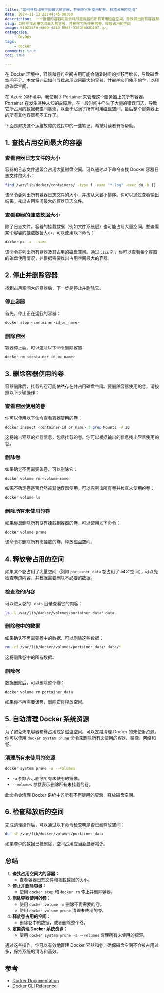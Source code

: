 ```yaml
---
title: "如何寻找占用空间最大的容器，并删除它所使用的卷，释放占用的空间"
date: 2024-11-13T22:44:45+08:00
description:  一个报错的容器可能会耗尽服务器的所有可用磁盘空间，导致其他所有容器都无法正常工作。
slug: 如何寻找占用空间最大的容器，并删除它所使用的卷，释放占用的空间
image: 91625BFA-9860-451D-B947-558D4B63D207.jpg
categories:
    - DevOps
tags:
    - docker
comments: true
toc: true

---
```


在 Docker 环境中，容器和卷的空间占用可能会随着时间的推移而增长，导致磁盘空间不足。本文将介绍如何寻找占用空间最大的容器，并删除它们使用的卷，以释放磁盘空间。

在 Azure 的环境中，我使用了 Portainer 来管理这个服务器上的所有容器。Portainer 在发生某种未知的故障后，在一段时间中产生了大量的错误日志，导致它所占用的数据卷空间暴涨，以至于沾满了所有可用磁盘空间，最后整个服务器上的所有其他容器都不工作了。

下面是解决这个运维故障的过程中的一些笔记，希望对读者有所帮助。

## 1. 查找占用空间最大的容器

### **查看容器日志文件的大小**

容器的日志文件通常会占用大量磁盘空间。可以通过以下命令查找 Docker 容器日志文件的大小：

```bash
find /var/lib/docker/containers/ -type f -name "*.log" -exec du -h {} + | sort -hr | head -n 10
```

该命令会列出所有容器日志文件的大小，并按从大到小排序。你可以通过查看输出结果，找出占用空间最大的容器日志文件。

### **查看容器的挂载数据大小**

除了日志文件，容器的挂载数据（例如文件系统层）也可能占用大量空间。要查看某个容器的挂载数据大小，可以使用以下命令：

```bash
docker ps -a --size
```

该命令将列出所有容器及其占用的磁盘空间。通过 `SIZE` 列，你可以查看每个容器的磁盘使用情况，并根据需要找出占用空间最大的容器。

## 2. 停止并删除容器

找到占用空间大的容器后，下一步是停止并删除它。

### **停止容器**

首先，停止正在运行的容器：

```bash
docker stop <container-id_or_name>
```

### **删除容器**

容器停止后，可以通过以下命令删除容器：

```bash
docker rm <container-id_or_name>
```

## 3. 删除容器使用的卷

容器删除后，挂载的卷可能依然存在并占用磁盘空间。要删除容器使用的卷，请按照以下步骤操作：

### **查看容器使用的卷**

你可以使用以下命令查看容器使用的卷：

```bash
docker inspect <container-id_or_name> | grep Mounts -A 10
```

这将输出容器的挂载信息，包括挂载的卷。你可以根据输出的信息找出容器使用的卷。

### **删除卷**

如果确定不再需要该卷，可以删除它：

```bash
docker volume rm <volume-name>
```

如果不确定卷是否仍然被其他容器使用，可以先列出所有卷并检查未使用的卷：

```bash
docker volume ls
```

### **删除所有未使用的卷**

如果你想删除所有没有挂载到容器的卷，可以使用以下命令：

```bash
docker volume prune
```

该命令将删除所有未挂载的卷，释放磁盘空间。

## 4. 释放卷占用的空间

如果某个卷占用了大量空间（例如 `portainer_data` 卷占用了 54G 空间），可以先检查卷的内容，并根据需要删除不必要的数据。

### **检查卷的内容**

可以进入卷的 `_data` 目录查看它的内容：

```bash
ls -l /var/lib/docker/volumes/portainer_data/_data
```

### **删除卷中的数据**

如果确认不再需要卷中的数据，可以删除这些数据：

```bash
rm -rf /var/lib/docker/volumes/portainer_data/_data/*
```

这将删除卷中的所有数据。

### **删除卷**

数据删除后，可以删除整个卷：

```bash
docker volume rm portainer_data
```

如果你不再需要该卷，删除它将释放空间。

## 5. 自动清理 Docker 系统资源

为了避免未来容器和卷占用过多磁盘空间，可以定期清理 Docker 的未使用资源。你可以使用 `docker system prune` 命令来删除所有未使用的容器、镜像、网络和卷。

### **清理所有未使用的资源**

```bash
docker system prune -a --volumes
```

- `-a` 参数表示删除所有未使用的镜像。
- `--volumes` 参数表示删除所有未挂载的卷。

此命令会清理 Docker 系统中的所有不再使用的资源，释放磁盘空间。

## 6. 检查释放后的空间

完成清理操作后，可以通过以下命令检查卷是否已经释放空间：

```bash
du -sh /var/lib/docker/volumes/portainer_data
```

如果卷中的数据已被删除，空间占用应当会显著减少。

## 总结

1. **查找占用空间大的容器：**
   - 查看容器日志文件和挂载数据的大小。
2. **停止并删除容器：**
   - 使用 `docker stop` 和 `docker rm` 停止并删除容器。
3. **删除容器使用的卷：**
   - 使用 `docker volume rm` 删除不再需要的卷。
   - 使用 `docker volume prune` 清理未使用的卷。
4. **释放卷占用的空间：**
   - 删除卷中的数据，或者删除整个卷。
5. **定期清理 Docker 系统资源：**
   - 使用 `docker system prune -a --volumes` 清理所有未使用的资源。

通过这些操作，你可以有效地管理 Docker 容器和卷，确保磁盘空间不会被占用过多，保持系统的清洁和高效。

## 参考

- [Docker Documentation](https://docs.docker.com/)
- [Docker CLI Reference](https://docs.docker.com/engine/reference/commandline/cli/)